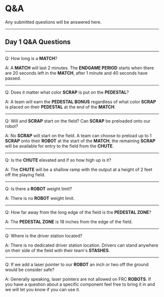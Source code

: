 # Q&A

Any submitted questions will be answered here.

---

## Day 1 Q&A Questions

---

Q: How long is a **MATCH**?

A: A **MATCH** will last 2 minutes. The **ENDGAME PERIOD** starts when there are 20 seconds left in the **MATCH**, after 1 minute and 40 seconds have passed.

---

Q: Does it matter what color **SCRAP** is put on the **PEDESTAL**?

A: A team will earn the **PEDESTAL BONUS** regardless of what color **SCRAP** is placed on their **PEDESTAL** at the end of the **MATCH**.

---

Q: Will and **SCRAP** start on the field? Can **SCRAP** be preloaded onto our robot?

A: No **SCRAP** will start on the field. A team can choose to preload up to 1 **SCRAP** onto their **ROBOT** at the start of the **MATCH**, the remaining **SCRAP** will be available for entry to the field from the **CHUTE**.

---

Q: Is the **CHUTE** elevated and if so how high up is it?

A: The **CHUTE** will be a shallow ramp with the output at a height of 2 feet off the playing field.

---

Q: Is there a **ROBOT** weight limit?

A: There is no **ROBOT** weight limit.

---

Q: How far away from the long edge of the field is the **PEDESTAL ZONE**?

A: The **PEDESTAL ZONE** is 18 inches from the edge of the field.

---

Q: Where is the driver station located?

A: There is no dedicated driver station location. Drivers can stand anywhere on their side of the field with their team's **STASHES**.

---

Q: If we add a laser pointer to our **ROBOT** an inch or two off the ground would be consider safe?

A: Generally speaking, laser pointers are not allowed on FRC **ROBOTS**. If you have a question about a specific component feel free to bring it in and we will let you know if you can use it.